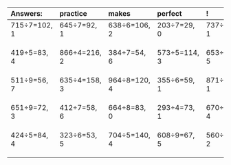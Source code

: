 | Answers: | practice | makes | perfect | ! |
| :--- | :--- | :--- | :--- | :--- |
| 715÷7=102, 1 | 645÷7=92, 1 | 638÷6=106, 2 | 203÷7=29, 0 | 737÷2=368, 1 | 
|   |   |   |   |   | 
|   |   |   |   |   | 
|   |   |   |   |   | 
| 419÷5=83, 4 | 866÷4=216, 2 | 384÷7=54, 6 | 573÷5=114, 3 | 653÷9=72, 5 | 
|   |   |   |   |   | 
|   |   |   |   |   | 
|   |   |   |   |   | 
| 511÷9=56, 7 | 635÷4=158, 3 | 964÷8=120, 4 | 355÷6=59, 1 | 871÷3=290, 1 | 
|   |   |   |   |   | 
|   |   |   |   |   | 
|   |   |   |   |   | 
| 651÷9=72, 3 | 412÷7=58, 6 | 664÷8=83, 0 | 293÷4=73, 1 | 670÷9=74, 4 | 
|   |   |   |   |   | 
|   |   |   |   |   | 
|   |   |   |   |   | 
| 424÷5=84, 4 | 323÷6=53, 5 | 704÷5=140, 4 | 608÷9=67, 5 | 560÷3=186, 2 | 
|   |   |   |   |   | 
|   |   |   |   |   | 
|   |   |   |   |   | 
